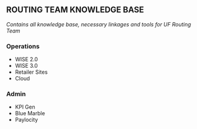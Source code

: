 ## ROUTING TEAM KNOWLEDGE BASE
*Contains all knowledge base, necessary linkages and tools for UF Routing Team*

### Operations
* WISE 2.0
* WISE 3.0
* Retailer Sites
* Cloud

### Admin
* KPI Gen
* Blue Marble
* Paylocity
